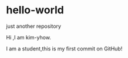 # hello-world
just another repository

Hi ,I am kim-yhow.

I am a student,this is my first commit on GitHub!
